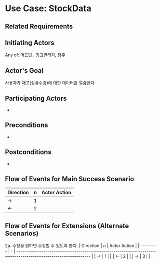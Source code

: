 # Use Case: StockData

## **Related Requirements**



## **Initiating Actors**

Any of: 어드민 , 창고관리자, 점주

## **Actor's Goal**

사용자가 재고(상품수량)에 대한 데이터를 열람한다.

## **Participating Actors**

 - 

## **Preconditions**

-

## **Postconditions**

-

## Flow of Events for Main Success Scenario
| Direction | n | Actor Action                                                                                                         |
| --------- | - | -------------------------------------------------------------------------------------------------------------------- |
| →         | 1 |  |
| ←         | 2 |  |


## Flow of Events for Extensions (Alternate Scenarios)
2a. 수정을 원하면 수정할 수 있도록 한다.
| Direction | n | Actor Action                                                                                                         |
| --------- | - | -------------------------------------------------------------------------------------------------------------------- |
| →         | 1 |  |
| ←         | 2 | |
| →         | 3 |  |


